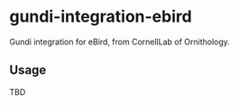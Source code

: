 # gundi-integration-ebird
Gundi integration for eBird, from CornellLab of Ornithology.

## Usage
TBD
